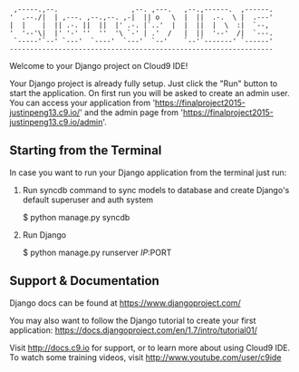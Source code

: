
	 ,-----.,--.                  ,--. ,---.   ,--.,------.  ,------.
	'  .--./|  | ,---. ,--.,--. ,-|  || o   \  |  ||  .-.  \ |  .---'
	|  |    |  || .-. ||  ||  |' .-. |`..'  |  |  ||  |  \  :|  `--, 
	'  '--'\|  |' '-' ''  ''  '\ `-' | .'  /   |  ||  '--'  /|  `---.
	 `-----'`--' `---'  `----'  `---'  `--'    `--'`-------' `------'
	----------------------------------------------------------------- 


Welcome to your Django project on Cloud9 IDE!

Your Django project is already fully setup. Just click the "Run" button to start
the application. On first run you will be asked to create an admin user. You can
access your application from 'https://finalproject2015-justinpeng13.c9.io/' and the admin page from 
'https://finalproject2015-justinpeng13.c9.io/admin'.

## Starting from the Terminal

In case you want to run your Django application from the terminal just run:

1) Run syncdb command to sync models to database and create Django's default superuser and auth system

	$ python manage.py syncdb

2) Run Django

	$ python manage.py runserver $IP:$PORT
	
## Support & Documentation

Django docs can be found at https://www.djangoproject.com/

You may also want to follow the Django tutorial to create your first application:
https://docs.djangoproject.com/en/1.7/intro/tutorial01/

Visit http://docs.c9.io for support, or to learn more about using Cloud9 IDE.
To watch some training videos, visit http://www.youtube.com/user/c9ide